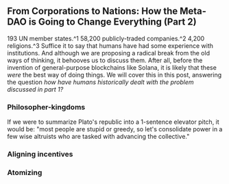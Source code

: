 ## From Corporations to Nations: How the Meta-DAO is Going to Change Everything (Part 2)

193 UN member states.^1 58,200 publicly-traded companies.^2 4,200 religions.^3 Suffice it to say that humans have had some experience with institutions. And although we are proposing a radical break from the old ways of thinking, it behooves us to discuss them. After all, before the invention of general-purpose blockchains like Solana, it is likely that these *were* the best way of doing things. We will cover this in this post, answering the question *how have humans historically dealt with the problem discussed in part 1?*

### Philosopher-kingdoms

If we were to summarize Plato's republic into a 1-sentence elevator pitch, it would be: "most people are stupid or greedy, so let's consolidate power in a few wise altruists who are tasked with advancing the collective." 

### Aligning incentives

### Atomizing


[1]: https://www.un.org/en/about-us/member-states
[2]: https://focus.world-exchanges.org/articles/number-listed-companies
[3]: https://www.reference.com/world-view/many-religions-world-8f3af083e8592895
